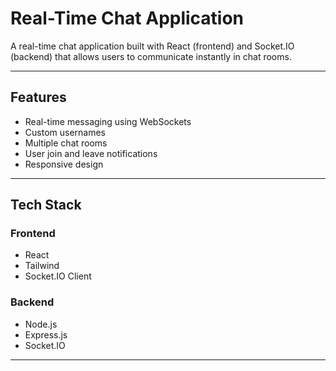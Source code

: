 # Real-Time Chat Application

A real-time chat application built with React (frontend) and Socket.IO (backend) that allows users to communicate instantly in chat rooms.

---

## Features
- Real-time messaging using WebSockets
- Custom usernames
- Multiple chat rooms
- User join and leave notifications
- Responsive design

---

## Tech Stack

### Frontend
- React
- Tailwind 
- Socket.IO Client

### Backend
- Node.js
- Express.js
- Socket.IO

---


